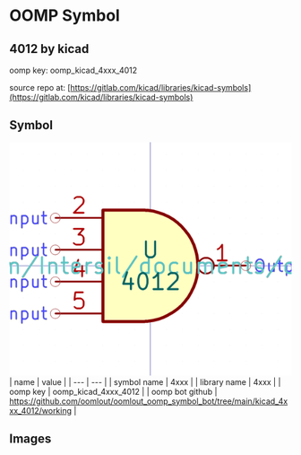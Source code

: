 # OOMP Symbol  
## 4012  by kicad  
  
oomp key: oomp_kicad_4xxx_4012  
  
source repo at: [https://gitlab.com/kicad/libraries/kicad-symbols](https://gitlab.com/kicad/libraries/kicad-symbols)  
## Symbol  
  
[![working.png](working_600.png)](working.png)  
| name | value | 
| --- | --- | 
| symbol name | 4xxx | 
| library name | 4xxx | 
| oomp key | oomp_kicad_4xxx_4012 | 
| oomp bot github | https://github.com/oomlout/oomlout_oomp_symbol_bot/tree/main/kicad_4xxx_4012/working | 
## Images  
